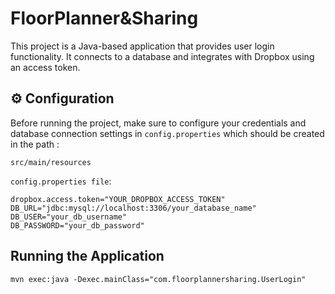 

# FloorPlanner&Sharing

This project is a Java-based application that provides user login functionality. It connects to a database and integrates with Dropbox using an access token.


## ⚙️ Configuration

Before running the project, make sure to configure your credentials and database connection settings in `config.properties` which should be created in the path : 

```
src/main/resources
```

`config.properties file`:

```properties
dropbox.access.token="YOUR_DROPBOX_ACCESS_TOKEN"
DB_URL="jdbc:mysql://localhost:3306/your_database_name"
DB_USER="your_db_username"
DB_PASSWORD="your_db_password"

```

## Running the Application

```
mvn exec:java -Dexec.mainClass="com.floorplannersharing.UserLogin"
```
